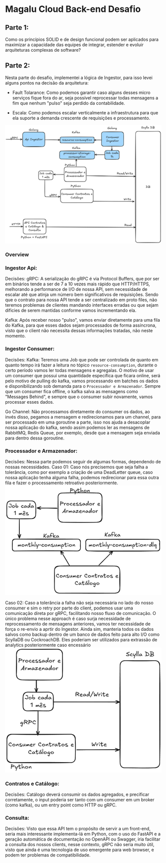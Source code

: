 # Magalu Cloud Back-end Desafio

## Parte 1:

Como os princípios SOLID e de design funcional podem ser aplicados para maximizar a capacidade das equipes de integrar, estender e evoluir arquiteturas complexas de software?


## Parte 2:

Nesta parte do desafio, implementei a lógica de Ingestor, para isso levei alguns pontos na decisão da arquitetura:

- Fault Tolarance: Como podemos garantir caso alguns desses micro serviços fique fora do ar, seja possível reprocessar todas mensagens a fim que nenhum "pulso" seja perdido da contabilidade.

- Escala: Como podemos escalar verticalmente a infraestrutura para que ela suporte a demanda crescente de requisições e processamento.

![Logo](assets/software_architeture.png)

### Overview

### Ingestor Api:
Decisões: 
gRPC: A serialização do gRPC é via Protocol Buffers, que por ser em binários tende a ser de 7 a 10 vezes mais rápido que HTTP/HTTPS, melhorando a performance de I/O de nossa API, sem necessidade de escalar até que atinja um número bem significativos de requisições. Sendo que o contrato para nossa API tende a ser centralizado em proto files, não teremos problemas de clientes mandando interfaces erradas ou que sejam dificies de serem mantidas conforme vamos incrementando ela.

Kafka: Após receber nosso "pulso", vamos enviar diretamente para uma fila do Kafka, para que esses dados sejam processados de forma assíncrona, visto que o client não necessita dessas informações tratadas, não neste momento.

### Ingestor Consumer:
Decisões:
Kafka: Teremos uma Job que pode ser controlada de quanto em quanto tempo irá fazer a leitura no tópico `resource-consumption`, durante o certo período vamos ler todas mensagens e agregalas. O motivo de usar um consumer que possui uma quantidade especifica que ficara online, será pelo motivo de pulling do kafka, vamos processando em batches os dados e disponibilizando sob demanda para o `Processador e Armazenador`. Sempre que um consumer fica offline, o kafka salva as mensagens como "Messages Behind", e sempre que o consumer subir novamente, vamos processar esses dados.

Go Channel: Não processamos diretamente do consumer os dados, ao invés disso, pegamos a mensagem e redirecionamos para um channel, para ser processado em uma goroutine a parte, isso nos ajuda a desacoplar nossa aplicação do kafka, sendo assim podemos ler as mensagens de RabbitMQ, Redis Queue, por exemplo, desde que a mensagem seja enviada para dentro dessa goroutine.

### Processador e Armazenador:
Decisões:
Nessa parte podemos seguir de algumas formas, dependendo de nossas necessidades. 
Caso 01: Caso nós precisemos que seja falha a tolerância, como por exemplo a criação de uma DeadLetter queue, caso nossa aplicação tenha alguma falha, podemos redirecionar para essa outra fila e fazer o processamento retroativo posteriormente.
![Logo](assets/ConsumerContratos/architeture_2.png)

Caso 02: Caso a tolerância a falha não seja necessária no lado do nosso consumer e sim o retry por parte do client, podemos usar uma comunicação direta por gRPC, facilitando nosso fluxo de comunicação. O único problema nesse approach é caso surja necessidade de reprocessamento de mensagens anteriores, vamos ter necessidade de força o re-envio a aprtir do Ingestor. Ainda sim, manteria todos os dados salvos como backup dentro de um banco de dados feito para alto I/O como ScyllaDB ou CockroachDB. Eles poderiam ser utilizados para extrassão de analytics posteriormente caso encessário
![Logo](assets/ConsumerContratos/architeture_1.png)

### Contratos e Catálogo:
Decisões:
Catálogo deverá consumir os dados agregados, e precificar corretamente, o input poderia ser tanto com um consumer em um broker (como kafka), ou um entry point como HTTP ou gRPC.

### Consulta:
Decisões:
Visto que essa API tem o propósito de servir a um front-end, seria mais interessante implementa-lá em Python, com o uso do FastAPI e a geração automática de documentação no OpenAPI ou Swagger, iria facilitar a consulta dos nossos clients, nesse contexto, gRPC não seria muito útil, visto que ainda é uma tecnologia de uso emergente para web browser, e podem ter problemas de compatibilidade.